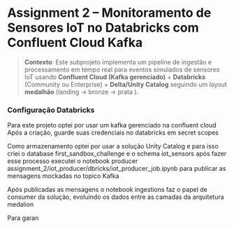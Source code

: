 # Assignment 2 – Monitoramento de Sensores IoT no Databricks com Confluent Cloud Kafka

> **Contexto**: Este subprojeto implementa um pipeline de ingestão e processamento em tempo real para eventos simulados de sensores IoT usando **Confluent Cloud (Kafka gerenciado)** + **Databricks** (Community ou Enterprise) + **Delta/Unity Catalog** seguindo um layout **medalhão** (landing → bronze → prata ).

### Configuração Databricks
Para este projeto optei por usar um kafka gerenciado na confluent cloud
Após a criação, guarde suas credenciais no databricks em secret scopes

Como armazenamento optei por usar a solução Unity Catalog e para isso criei o database first_sandbox_challenge e o schema iot_sensors após fazer esse processo executei o notebook producer assignment_2/iot_producer/dbricks/iot_producer_job.ipynb para publicar as mensagens mockadas no topico Kafka

Após publicadas as mensagens o notebook ingestions faz o papel de consumer da solução, evoluindo os dados entre as camadas da arquitetura medalion

Para garan

